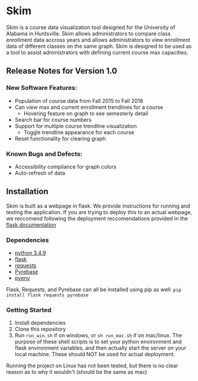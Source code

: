 # Skim
Skim is a course data visualization tool designed for the University of Alabama in Huntsville. Skim allows administrators to compare class enrollment data accross years and allows administrators to view enrollment data of different classes on the same graph. Skim is designed to be used as a tool to assist administrators with defining current course max capacities. 

## Release Notes for Version 1.0
### New Software Features:
 - Population of course data from Fall 2015 to Fall 2018
 - Can view max and current enrollment trendlines for a course
	 - Hovering feature on graph to see semesterly detail
 - Search bar for course numbers
 - Support for multiple course trendline visualization
	 - Toggle trendline appearance for each course
 - Reset functionality for clearing graph

### Known Bugs and Defects:
- Accessibility compliance for graph colors
- Auto-refresh of data

## Installation
Skim is built as a webpage in flask. We provide instructions for running and testing the application. If you are trying to deploy this to an actual webpage, we reccomend following the deployment reccomendations provided in the [flask documentation](https://explore-flask.readthedocs.io/en/latest/deployment.html)

### Dependencies
-  [python 3.4.9](https://www.python.org/downloads/)
-  [flask](https://github.com/pallets/flask)
-  [requests](https://github.com/requests/requests)
-  [Pyrebase](https://github.com/thisbejim/Pyrebase)
-  [pyenv](https://github.com/pyenv/pyenv)

Flask, Requests, and Pyrebase can all be installed using pip as well:
`pip install flask requests pyrebase`

### Getting Started
1. Install dependencies
2. Clone this repository
3. Run `run_win.sh` if on windows, or `sh run_mac.sh` if on mac/linux. The purpose of these shell scripts is to set your python environment and flask environment variables, and then actually start the server on your local machine. These should NOT be used for actual deployment.

Running the project on Linux has not been tested, but there is no clear reason as to why it wouldn't (should be the same as mac)
